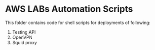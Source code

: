 # AWS LABs Automation Scripts

This folder contains code for shell scripts for deployments of following:

1. Testing API
2. OpenVPN
3. Squid proxy
